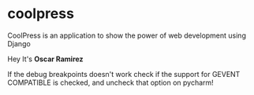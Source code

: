 # coolpress
CoolPress is an application to show the power of web development using Django

Hey It's **Oscar Ramirez**

If the debug breakpoints doesn't work check if the support for GEVENT COMPATIBLE is checked, and uncheck that option on pycharm!